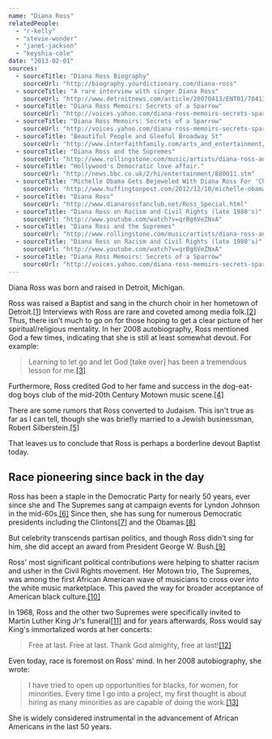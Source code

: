 ```yaml
---
name: "Diana Ross"
relatedPeople:
  - "r-kelly"
  - "stevie-wonder"
  - "janet-jackson"
  - "keyshia-cole"
date: "2013-02-01"
sources:
  - sourceTitle: "Diana Ross Biography"
    sourceUrl: "http://biography.yourdictionary.com/diana-ross"
  - sourceTitle: "A rare interview with singer Diana Ross"
    sourceUrl: "http://www.detroitnews.com/article/20070413/ENT01/704130382"
  - sourceTitle: "Diana Ross Memoirs: Secrets of a Sparrow"
    sourceUrl: "http://voices.yahoo.com/diana-ross-memoirs-secrets-sparrow-1808037.html"
  - sourceTitle: "Diana Ross Memoirs: Secrets of a Sparrow"
    sourceUrl: "http://voices.yahoo.com/diana-ross-memoirs-secrets-sparrow-1808037.html"
  - sourceTitle: "Beautiful People and Gleeful Broadway St"
    sourceUrl: "http://www.interfaithfamily.com/arts_and_entertainment/popular_culture/Interfaith_Celebrities_Beautiful_People_and_Gleeful_Broadway_Stars_.shtml"
  - sourceTitle: "Diana Ross and the Supremes"
    sourceUrl: "http://www.rollingstone.com/music/artists/diana-ross-and-the-supremes/biography"
  - sourceTitle: "Hollywood's Democratic love affair."
    sourceUrl: "http://news.bbc.co.uk/2/hi/entertainment/880011.stm"
  - sourceTitle: "Michelle Obama Gets Bejeweled With Diana Ross For 'Christmas In Washington.'"
    sourceUrl: "http://www.huffingtonpost.com/2012/12/10/michelle-obama-diana-ross-christmas-in-washington-concert-photos_n_2270173.html"
  - sourceTitle: "Diana Ross"
    sourceUrl: "http://www.dianarossfanclub.net/Ross_Special.html"
  - sourceTitle: "Diana Ross on Racism and Civil Rights (late 1980's)"
    sourceUrl: "http://www.youtube.com/watch?v=qrBg6VeZNxA"
  - sourceTitle: "Diana Ross and the Supremes"
    sourceUrl: "http://www.rollingstone.com/music/artists/diana-ross-and-the-supremes/biography"
  - sourceTitle: "Diana Ross on Racism and Civil Rights (late 1980's)"
    sourceUrl: "http://www.youtube.com/watch?v=qrBg6VeZNxA"
  - sourceTitle: "Diana Ross Memoirs: Secrets of a Sparrow"
    sourceUrl: "http://voices.yahoo.com/diana-ross-memoirs-secrets-sparrow-1808037.html"
---
```


Diana Ross was born and raised in Detroit, Michigan.

Ross was raised a Baptist and sang in the church choir in her hometown of Detroit.<a class="source-citation" href="http://biography.yourdictionary.com/diana-ross" title="Diana Ross Biography">[1]</a> Interviews with Ross are rare and coveted among media folk.<a class="source-citation" href="http://www.detroitnews.com/article/20070413/ENT01/704130382" title="A rare interview with singer Diana Ross">[2]</a> Thus, there isn't much to go on for those hoping to get a clear picture of her spiritual/religious mentality. In her 2008 autobiography, Ross mentioned God a few times, indicating that she is still at least somewhat devout. For example:

>Learning to let go and let God [take over] has been a tremendous lesson for me.<a class="source-citation" href="http://voices.yahoo.com/diana-ross-memoirs-secrets-sparrow-1808037.html" title="Diana Ross Memoirs: Secrets of a Sparrow">[3]</a>

Furthermore, Ross credited God to her fame and success in the dog-eat-dog boys club of the mid-20th Century Motown music scene.<a class="source-citation" href="http://voices.yahoo.com/diana-ross-memoirs-secrets-sparrow-1808037.html" title="Diana Ross Memoirs: Secrets of a Sparrow">[4]</a>

There are some rumors that Ross converted to Judaism. This isn't true as far as I can tell, though she was briefly married to a Jewish businessman, Robert Silberstein.<a class="source-citation" href="http://www.interfaithfamily.com/arts_and_entertainment/popular_culture/Interfaith_Celebrities_Beautiful_People_and_Gleeful_Broadway_Stars_.shtml" title="Beautiful People and Gleeful Broadway St">[5]</a>

That leaves us to conclude that Ross is perhaps a borderline devout Baptist today.


## Race pioneering since back in the day

Ross has been a staple in the Democratic Party for nearly 50 years, ever since she and The Supremes sang at campaign events for Lyndon Johnson in the mid-60s.<a class="source-citation" href="http://www.rollingstone.com/music/artists/diana-ross-and-the-supremes/biography" title="Diana Ross and the Supremes">[6]</a> Since then, she has sung for numerous Democratic presidents including the Clintons<a class="source-citation" href="http://news.bbc.co.uk/2/hi/entertainment/880011.stm" title="Hollywood&apos;s Democratic love affair.">[7]</a> and the Obamas.<a class="source-citation" href="http://www.huffingtonpost.com/2012/12/10/michelle-obama-diana-ross-christmas-in-washington-concert-photos_n_2270173.html" title="Michelle Obama Gets Bejeweled With Diana Ross For &apos;Christmas In Washington.&apos;">[8]</a>

But celebrity transcends partisan politics, and though Ross didn't sing for him, she did accept an award from President George W. Bush.<a class="source-citation" href="http://www.dianarossfanclub.net/Ross_Special.html" title="Diana Ross">[9]</a>

Ross' most significant political contributions were helping to shatter racism and usher in the Civil Rights movement. Her Motown trio, The Supremes, was among the first African American wave of musicians to cross over into the white music marketplace. This paved the way for broader acceptance of American black culture.<a class="source-citation" href="http://www.youtube.com/watch?v=qrBg6VeZNxA" title="Diana Ross on Racism and Civil Rights (late 1980&apos;s)">[10]</a>

In 1968, Ross and the other two Supremes were specifically invited to Martin Luther King Jr's funeral<a class="source-citation" href="http://www.rollingstone.com/music/artists/diana-ross-and-the-supremes/biography" title="Diana Ross and the Supremes">[11]</a> and for years afterwards, Ross would say King's immortalized words at her concerts:

>Free at last. Free at last. Thank God almighty, free at last!<a class="source-citation" href="http://www.youtube.com/watch?v=qrBg6VeZNxA" title="Diana Ross on Racism and Civil Rights (late 1980&apos;s)">[12]</a>

Even today, race is foremost on Ross' mind. In her 2008 autobiography, she wrote:

>I have tried to open up opportunities for blacks, for women, for minorities. Every time I go into a project, my first thought is about hiring as many minorities as are capable of doing the work.<a class="source-citation" href="http://voices.yahoo.com/diana-ross-memoirs-secrets-sparrow-1808037.html" title="Diana Ross Memoirs: Secrets of a Sparrow">[13]</a>

She is widely considered instrumental in the advancement of African Americans in the last 50 years.